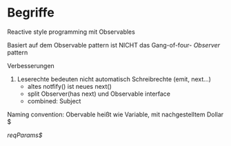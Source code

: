 Begriffe
========

Reactive style programming 
mit Observables


Basiert auf dem Observable pattern
ist NICHT das Gang-of-four- *Observer* pattern

Verbesserungen
1. Leserechte bedeuten nicht automatisch Schreibrechte (emit, next...)
	- altes notfify() ist neues next()
	- split Observer(has next) und Observable interface
	- combined: Subject


Naming convention: Obervable heißt wie Variable, mit nachgestelltem Dollar $

*reqParams$*